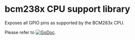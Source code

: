 # bcm238x CPU support library

Exposes all GPIO pins as supported by the BCM283x CPU.

Please refer to
[![GoDoc](https://godoc.org/github.com/maruel/dlibox/go/pio/host/internal/bcm283x?status.svg)](https://godoc.org/github.com/maruel/dlibox/go/pio/host/internal/bcm283x).
